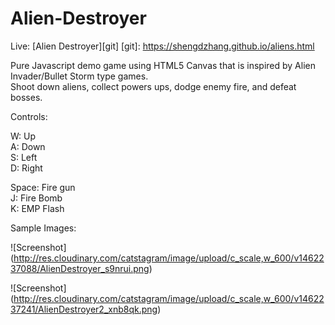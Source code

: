 # Alien-Destroyer

Live: [Alien Destroyer][git]
[git]: https://shengdzhang.github.io/aliens.html

Pure Javascript demo game using HTML5 Canvas that is inspired by Alien Invader/Bullet Storm type games.  
Shoot down aliens, collect powers ups, dodge enemy fire, and defeat bosses.

Controls:

W: Up  
A: Down  
S: Left  
D: Right  

Space: Fire gun  
J: Fire Bomb  
K: EMP Flash  

Sample Images:

![Screenshot] (http://res.cloudinary.com/catstagram/image/upload/c_scale,w_600/v1462237088/AlienDestroyer_s9nrui.png)


![Screenshot] (http://res.cloudinary.com/catstagram/image/upload/c_scale,w_600/v1462237241/AlienDestroyer2_xnb8qk.png)
